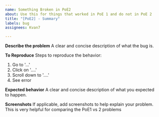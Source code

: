 ```yaml
---
name: Something Broken in PoE2
about: Use this for things that worked in PoE 1 and do not in PoE 2
title: "[PoE2] - Summary"
labels: bug
assignees: Kvan7

---
```


**Describe the problem**
A clear and concise description of what the bug is.

**To Reproduce**
Steps to reproduce the behavior:
1. Go to '...'
2. Click on '....'
3. Scroll down to '....'
4. See error

**Expected behavior**
A clear and concise description of what you expected to happen.

**Screenshots**
If applicable, add screenshots to help explain your problem. This is very helpful for comparing the PoE1 vs 2 problems
